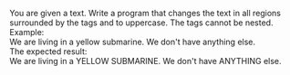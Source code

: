 You are given a text. Write a program that changes the text in all regions surrounded by the tags <upcase> and </upcase> to uppercase. The tags cannot be nested. Example:
</br>We are living in a <upcase>yellow submarine</upcase>. We don't have <upcase>anything</upcase> else.
</br>	The expected result:
</br>We are living in a YELLOW SUBMARINE. We don't have ANYTHING else.
